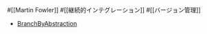 #[[Martin Fowler]] #[[継続的インテグレーション]] #[[バージョン管理]]

- [BranchByAbstraction](https://bliki-ja.github.io/BranchByAbstraction)